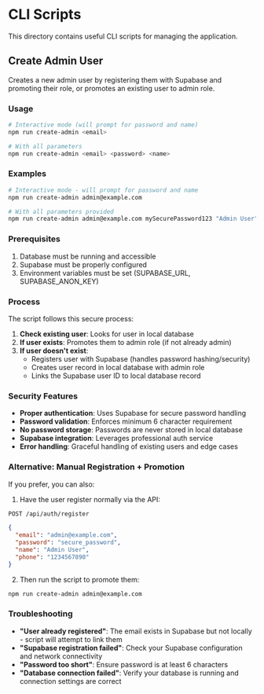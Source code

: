 # CLI Scripts

This directory contains useful CLI scripts for managing the application.

## Create Admin User

Creates a new admin user by registering them with Supabase and promoting their role, or promotes an existing user to admin role.

### Usage

```bash
# Interactive mode (will prompt for password and name)
npm run create-admin <email>

# With all parameters
npm run create-admin <email> <password> <name>
```

### Examples

```bash
# Interactive mode - will prompt for password and name
npm run create-admin admin@example.com

# With all parameters provided
npm run create-admin admin@example.com mySecurePassword123 "Admin User"
```

### Prerequisites

1. Database must be running and accessible
2. Supabase must be properly configured
3. Environment variables must be set (SUPABASE_URL, SUPABASE_ANON_KEY)

### Process

The script follows this secure process:

1. **Check existing user**: Looks for user in local database
2. **If user exists**: Promotes them to admin role (if not already admin)
3. **If user doesn't exist**: 
   - Registers user with Supabase (handles password hashing/security)
   - Creates user record in local database with admin role
   - Links the Supabase user ID to local database record

### Security Features

- **Proper authentication**: Uses Supabase for secure password handling
- **Password validation**: Enforces minimum 6 character requirement
- **No password storage**: Passwords are never stored in local database
- **Supabase integration**: Leverages professional auth service
- **Error handling**: Graceful handling of existing users and edge cases

### Alternative: Manual Registration + Promotion

If you prefer, you can also:

1. Have the user register normally via the API:
```bash
POST /api/auth/register
```
```json
{
  "email": "admin@example.com",
  "password": "secure_password",
  "name": "Admin User",
  "phone": "1234567890"
}
```

2. Then run the script to promote them:
```bash
npm run create-admin admin@example.com
```

### Troubleshooting

- **"User already registered"**: The email exists in Supabase but not locally - script will attempt to link them
- **"Supabase registration failed"**: Check your Supabase configuration and network connectivity
- **"Password too short"**: Ensure password is at least 6 characters
- **"Database connection failed"**: Verify your database is running and connection settings are correct
